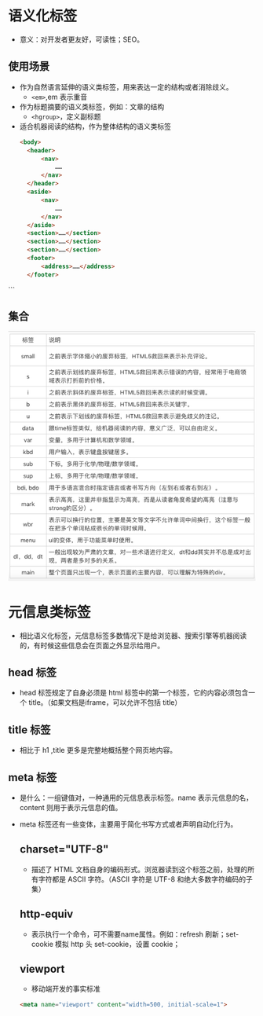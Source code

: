 # 语义化标签
- 意义：对开发者更友好，可读性；SEO。

## 使用场景
- 作为自然语言延伸的语义类标签，用来表达一定的结构或者消除歧义。
  - `<em>`,em 表示重音
- 作为标题摘要的语义类标签，例如：文章的结构
  - `<hgroup>`，定义副标题
- 适合机器阅读的结构，作为整体结构的语义类标签
  ```HTML
  <body>
    <header>
        <nav>
            ……
        </nav>
    </header>
    <aside>
        <nav>
            ……
        </nav>
    </aside>
    <section>……</section>
    <section>……</section>
    <section>……</section>
    <footer>
        <address>……</address>
    </footer>
</body>
  ```

## 集合
![](/image/1834f055c3b1b134fc114efd7e05e61.png)

# 元信息类标签
- 相比语义化标签，元信息标签多数情况下是给浏览器、搜索引擎等机器阅读的，有时候这些信息会在页面之外显示给用户。

## head 标签
- head 标签规定了自身必须是 html 标签中的第一个标签，它的内容必须包含一个 title。（如果文档是iframe，可以允许不包括 title）

## title 标签
- 相比于 h1 ,title 更多是完整地概括整个网页地内容。

## meta 标签
- 是什么：一组键值对，一种通用的元信息表示标签。name 表示元信息的名，content 则用于表示元信息的值。
- meta 标签还有一些变体，主要用于简化书写方式或者声明自动化行为。
  ## charset="UTF-8"
  - 描述了 HTML 文档自身的编码形式。浏览器读到这个标签之前，处理的所有字符都是 ASCII 字符。（ASCII 字符是 UTF-8 和绝大多数字符编码的子集）

  ## http-equiv 
  - 表示执行一个命令，可不需要name属性。例如：refresh 刷新；set-cookie 模拟 http 头 set-cookie，设置 cookie；

  ## viewport
  - 移动端开发的事实标准
  ```HTML
  <meta name="viewport" content="width=500, initial-scale=1">
  ```
